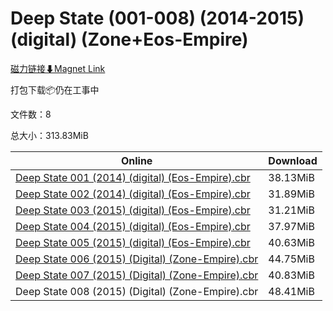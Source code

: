 # Deep State (001-008) (2014-2015) (digital) (Zone+Eos-Empire)

[磁力链接⬇Magnet Link](magnet:?xt=urn:btih:a2b263e2b7f13d374f964ec2641d6effe76145a1&dn=Deep%20State%20%28001-008%29%20%282014-2015%29%20%28digital%29%20%28Zone%2BEos-Empire%29)

打包下载📦仍在工事中

文件数：8

总大小：313.83MiB

Online | Download
--- | ---
[Deep State 001 (2014) (digital) (Eos-Empire).cbr](https://github.com/alicewish/markdown/blob/master/comic/Deep-State-001-2014-digital-Eos-Empire-cbr.md) | 38.13MiB
[Deep State 002 (2014) (digital) (Eos-Empire).cbr](https://github.com/alicewish/markdown/blob/master/comic/Deep-State-002-2014-digital-Eos-Empire-cbr.md) | 31.89MiB
[Deep State 003 (2015) (digital) (Eos-Empire).cbr](https://github.com/alicewish/markdown/blob/master/comic/Deep-State-003-2015-digital-Eos-Empire-cbr.md) | 31.21MiB
[Deep State 004 (2015) (digital) (Eos-Empire).cbr](https://github.com/alicewish/markdown/blob/master/comic/Deep-State-004-2015-digital-Eos-Empire-cbr.md) | 37.97MiB
[Deep State 005 (2015) (digital) (Eos-Empire).cbr](https://github.com/alicewish/markdown/blob/master/comic/Deep-State-005-2015-digital-Eos-Empire-cbr.md) | 40.63MiB
[Deep State 006 (2015) (Digital) (Zone-Empire).cbr](https://github.com/alicewish/markdown/blob/master/comic/Deep-State-006-2015-Digital-Zone-Empire-cbr.md) | 44.75MiB
[Deep State 007 (2015) (Digital) (Zone-Empire).cbr](https://github.com/alicewish/markdown/blob/master/comic/Deep-State-007-2015-Digital-Zone-Empire-cbr.md) | 40.83MiB
Deep State 008 (2015) (Digital) (Zone-Empire).cbr | 48.41MiB